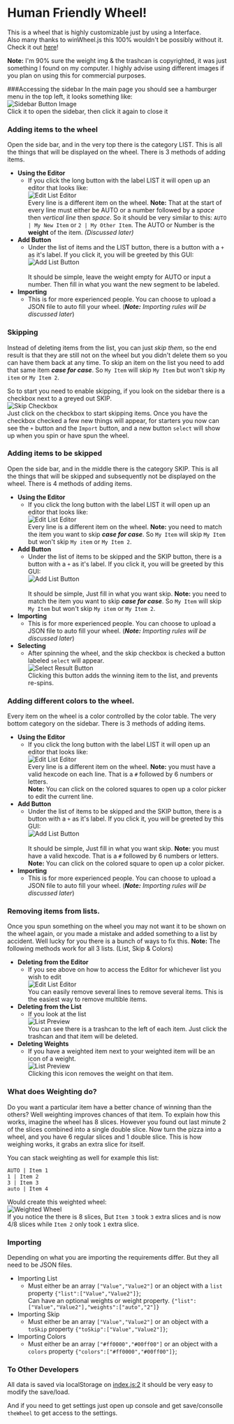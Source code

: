 # Human Friendly Wheel!
This is a wheel that is highly customizable just by using a Interface.<br>
Also many thanks to winWheel.js this 100% wouldn't be possibly without it. Check it out [here](http://dougtesting.net/home)!

**Note:** I'm 90% sure the weight img & the trashcan is copyrighted, it was just something I found on my computer. I highly advise using different images if you plan on using this for commercial purposes.

###Accessing the sidebar
In the main page you should see a hamburger menu in the top left, it looks something like:<br>
![Sidebar Button Image](./PicsForReadMe/SidebarButton.png)<br>
Click it to open the sidebar, then click it again to close it

### Adding items to the wheel
Open the side bar, and in the very top there is the category LIST. This is all the things that will be displayed on the wheel. There is 3 methods of adding items.
 - **Using the Editor**
    - If you click the long button with the label LIST it will open up an editor that looks like:<br>
    ![Edit List Editor](./PicsForReadMe/EditListEditor.png)<br>
    Every line is a different item on the wheel. **Note:** That at the start of every line must either be AUTO or a number followed by a _space_ then _vertical line_ then _space_. So it should be very similar to this: `AUTO | My New Item` or `2 | My Other Item`. The AUTO or Number is the **weight** of the item. _(Discussed later)_
 - **Add Button**
    - Under the list of items and the LIST button, there is a button with a `+` as it's label. If you click it, you will be greeted by this GUI:<br>
    ![Add List Button](./PicsForReadMe/AddListButton.png)<br>       
    It should be simple, leave the weight empty for AUTO or input a number. Then fill in what you want the new segment to be labeled.
 - **Importing**
    - This is for more experienced people. You can choose to upload a JSON file to auto fill your wheel. (_**Note:** Importing rules will be discussed later_)   

### Skipping
 Instead of deleting items from the list, you can just _skip them_, so the end result is that they are still not on the wheel but you didn't delete them so you can have them back at any time. To skip an item on the list you need to add that same item **_case for case_**. So `My Item` will skip `My Item` but won't skip `My item` or `My Item 2`. 
 
 So to start you need to enable skipping, if you look on the sidebar there is a checkbox next to a greyed out SKIP.<br>
 ![Skip Checkbox](./PicsForReadMe/SkipCheckBox.png)<br>
 Just click on the checkbox to start skipping items. Once you have the checkbox checked a few new things will appear, for starters you now can see the `+` button and the `Import` button, and a new button `select` will show up when you spin or have spun the wheel.

### Adding items to be skipped
Open the side bar, and in the middle there is the category SKIP. This is all the things that will be skipped and subsequently not be displayed on the wheel. There is 4 methods of adding items.
 - **Using the Editor**
    - If you click the long button with the label LIST it will open up an editor that looks like:<br>
    ![Edit List Editor](./PicsForReadMe/EditSkipEditor.png)<br>
    Every line is a different item on the wheel. **Note:** you need to match the item you want to skip **_case for case_**. So `My Item` will skip `My Item` but won't skip `My item` or `My Item 2`.
 - **Add Button**
    - Under the list of items to be skipped and the SKIP button, there is a button with a `+` as it's label. If you click it, you will be greeted by this GUI:<br>
    ![Add List Button](./PicsForReadMe/AddSkipButton.png)<br>       
    It should be simple, Just fill in what you want skip. **Note:** you need to match the item you want to skip **_case for case_**. So `My Item` will skip `My Item` but won't skip `My item` or `My Item 2`.
 - **Importing**
    - This is for more experienced people. You can choose to upload a JSON file to auto fill your wheel. (_**Note:** Importing rules will be discussed later_)   
 - **Selecting**
    - After spinning the wheel, and the skip checkbox is checked a button labeled `select` will appear.<br>
    ![Select Result Button](./PicsForReadMe/SelectResultButton.png)<br>
     Clicking this button adds the winning item to the list, and prevents re-spins. 
 
### Adding different colors to the wheel.
Every item on the wheel is a color controlled by the color table. The very bottom category on the sidebar. There is 3 methods of adding items.
 - **Using the Editor**
    - If you click the long button with the label LIST it will open up an editor that looks like:<br>
    ![Edit List Editor](./PicsForReadMe/EditColorEditor.png)<br>
    Every line is a different item on the wheel. **Note:** you must have a valid hexcode on each line. That is a `#` followed by 6 numbers or letters.<br>
    **Note:** You can click on the colored squares to open up a color picker to edit the current line.
 - **Add Button**
    - Under the list of items to be skipped and the SKIP button, there is a button with a `+` as it's label. If you click it, you will be greeted by this GUI:<br>
    ![Add List Button](./PicsForReadMe/AddColorButton.png)<br>       
    It should be simple, Just fill in what you want skip. **Note:** you must have a valid hexcode. That is a `#` followed by 6 numbers or letters.<br>
    **Note:** You can click on the colored square to open up a color picker.
- **Importing**
    - This is for more experienced people. You can choose to upload a JSON file to auto fill your wheel. (_**Note:** Importing rules will be discussed later_)   

### Removing items from lists.
Once you spun something on the wheel you may not want it to be shown on the wheel again, or you made a mistake and added something to a list by accident. Well lucky for you there is a bunch of ways to fix this. **Note:** The following methods work for all 3 lists. (List, Skip & Colors)
 - **Deleting from the Editor**
   - If you see above on how to access the Editor for whichever list you wish to edit<br>
   ![Edit List Editor](./PicsForReadMe/EditListEditor.png)<br>
   You can easily remove several lines to remove several items. This is the easiest way to remove multible items.
 - **Deleting from the List**
   - If you look at the list<br>![List Preview](./PicsForReadMe/ListPreview.png)<br>You can see there is a trashcan to the left of each item. Just click the trashcan and that item will be deleted.
 - **Deleting Weights**
   - If you have a weighted item next to your weighted item will be an icon of a weight.<br>
   ![List Preview](./PicsForReadMe/WeightedPreview.png)<br>
   Clicking this icon removes the weight on that item.

### What does Weighting do?
Do you want a particular item have a better chance of winning than the others? Well weighting improves chances of that item. To explain how this works, imagine the wheel has 8 slices. However you found out last minute 2 of the slices combined into a single double slice. Now turn the pizza into a wheel, and you have 6 regular slices and 1 double slice. This is how weighing works, it grabs an extra slice for itself.

You can stack weighting as well for example this list:
```
AUTO | Item 1
1 | Item 2
3 | Item 3
auto | Item 4
```
Would create this weighted wheel:<br>
![Weighted Wheel](./PicsForReadMe/WeightedWheel.png)<br>
If you notice the there is 8 slices, But `Item 3` took `3` extra slices and is now 4/8 slices while `Item 2` only took `1` extra slice.

### Importing
Depending on what you are importing the requirements differ. But they all need to be JSON files.
 - Importing List
    - Must either be an array `["Value","Value2"]` or an object with a `list` property `{"list":["Value","Value2"]}`;<br>
    Can have an optional weights or weight property. `{"list":["Value","Value2"],"weights":["auto","2"]}`
 - Importing Skip
    - Must either be an array `["Value","Value2"]` or an object with a `toSkip` property `{"toSkip":["Value","Value2"]}`;
 - Importing Colors
    - Must either be an array `["#ff0000","#00ff00"]` or an object with a `colors` property `{"colors":["#ff0000","#00ff00"]}`;  

### To Other Developers
All data is saved via localStorage on [index.js:2](Index.js) it should be very easy to modify the save/load.

And if you need to get settings just open up console and get save/consolle `theWheel` to get access to the settings.
